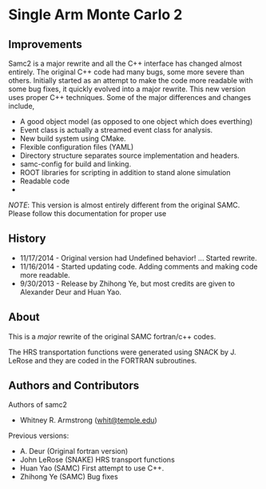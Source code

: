 Single Arm Monte Carlo 2
========================

Improvements
------------

Samc2 is a major rewrite and all the C++ interface has changed almost entirely. The original C++
code had many bugs, some more severe than others. 
Initially started as an attempt to make the code more readable with some bug fixes, it quickly evolved into a major rewrite.
This new version uses proper C++ techniques. Some of the major differences and changes include,

 * A good object model (as opposed to one object which does everthing)
 * Event class is actually a streamed event class for analysis. 
 * New build system using CMake. 
 * Flexible configuration files (YAML)
 * Directory structure separates source implementation and headers.
 * samc-config for build and linking.
 * ROOT libraries for scripting in addition to stand alone simulation
 * Readable code 
 * 

*NOTE*: This version is almost entirely different from the original SAMC. Please follow this documentation for 
    proper use

History
-------
 
 * 11/17/2014 - Original version had Undefined behavior! ... Started rewrite.
 * 11/16/2014 - Started updating code. Adding comments and making code more readable.
 * 9/30/2013  - Release by Zhihong Ye, but most credits are given to Alexander Deur and Huan Yao. 


About
-----

This is a *major* rewrite of the original SAMC fortran/c++ codes.

The HRS transportation functions were generated using SNACK by J. LeRose and they are coded in the 
FORTRAN subroutines.

Authors and Contributors
------------------------

Authors of samc2 

 * Whitney R. Armstrong (whit@temple.edu)    

Previous versions:

 * A. Deur (Original fortran version)
 * John LeRose  (SNAKE) HRS transport functions 
 * Huan Yao   (SAMC) First attempt to use C++.
 * Zhihong Ye (SAMC) Bug fixes 

